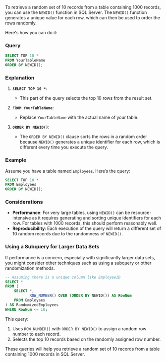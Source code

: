 To retrieve a random set of 10 records from a table containing 1000 records, you can use the `NEWID()` function in SQL Server. The `NEWID()` function generates a unique value for each row, which can then be used to order the rows randomly.

Here's how you can do it:

### Query

```sql
SELECT TOP 10 *
FROM YourTableName
ORDER BY NEWID();
```

### Explanation

1. **`SELECT TOP 10 *`**:
   - This part of the query selects the top 10 rows from the result set.

2. **`FROM YourTableName`**:
   - Replace `YourTableName` with the actual name of your table.

3. **`ORDER BY NEWID()`**:
   - The `ORDER BY NEWID()` clause sorts the rows in a random order because `NEWID()` generates a unique identifier for each row, which is different every time you execute the query.

### Example

Assume you have a table named `Employees`. Here’s the query:

```sql
SELECT TOP 10 *
FROM Employees
ORDER BY NEWID();
```

### Considerations

- **Performance**: For very large tables, using `NEWID()` can be resource-intensive as it requires generating and sorting unique identifiers for each row. For tables with 1000 records, this should perform reasonably well.
- **Reproducibility**: Each execution of the query will return a different set of 10 random records due to the randomness of `NEWID()`.

### Using a Subquery for Larger Data Sets

If performance is a concern, especially with significantly larger data sets, you might consider other techniques such as using a subquery or other randomization methods.

```sql
-- Assuming there is a unique column like EmployeeID
SELECT *
FROM (
    SELECT *,
           ROW_NUMBER() OVER (ORDER BY NEWID()) AS RowNum
    FROM Employees
) AS RandomizedEmployees
WHERE RowNum <= 10;
```

This query:
1. Uses `ROW_NUMBER()` with `ORDER BY NEWID()` to assign a random row number to each record.
2. Selects the top 10 records based on the randomly assigned row number.

These queries will help you retrieve a random set of 10 records from a table containing 1000 records in SQL Server.
